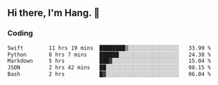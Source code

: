 ## Hi there, I'm Hang. 👋

### Coding

<!--START_SECTION:waka-->

```txt
Swift        11 hrs 19 mins  ████████▒░░░░░░░░░░░░░░░░   33.99 %
Python       8 hrs 7 mins    ██████░░░░░░░░░░░░░░░░░░░   24.38 %
Markdown     5 hrs           ███▓░░░░░░░░░░░░░░░░░░░░░   15.04 %
JSON         2 hrs 42 mins   ██░░░░░░░░░░░░░░░░░░░░░░░   08.15 %
Bash         2 hrs           █▓░░░░░░░░░░░░░░░░░░░░░░░   06.04 %
```

<!--END_SECTION:waka-->

